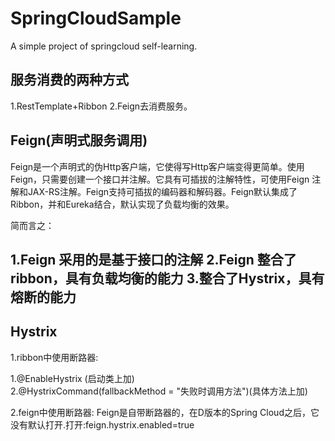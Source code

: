 # SpringCloudSample
A simple project of springcloud self-learning.

## 服务消费的两种方式
1.RestTemplate+Ribbon
2.Feign去消费服务。

## Feign(声明式服务调用)
Feign是一个声明式的伪Http客户端，它使得写Http客户端变得更简单。使用Feign，只需要创建一个接口并注解。它具有可插拔的注解特性，可使用Feign 注解和JAX-RS注解。Feign支持可插拔的编码器和解码器。Feign默认集成了Ribbon，并和Eureka结合，默认实现了负载均衡的效果。

简而言之：

1.Feign 采用的是基于接口的注解
2.Feign 整合了ribbon，具有负载均衡的能力
3.整合了Hystrix，具有熔断的能力
----

## Hystrix
1.ribbon中使用断路器:

1.@EnableHystrix (启动类上加)  
2.@HystrixCommand(fallbackMethod = "失败时调用方法")(具体方法上加)

2.feign中使用断路器:
Feign是自带断路器的，在D版本的Spring Cloud之后，它没有默认打开.打开:feign.hystrix.enabled=true